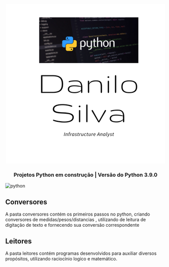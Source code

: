 <p align="center">
 <img src ="https://github.com/Danilo282/python-port/blob/main/Python-project.png" />
</p>


<h3 align="center">
  Projetos Python em construção |  Versão do Python 3.9.0 
</h3>

![python](https://img.shields.io/badge/python-3.9.0-brightgreen)<space><space>


## Conversores
A pasta conversores contém os primeiros passos no python, criando conversores de medidas/pesos/distancias , utilizando de leitura de digitação de texto e fornecendo sua conversão correspondente

## Leitores 
A pasta leitores contém programas desenvolvidos para auxiliar diversos propósitos, utilizando raciocínio logico e matemático.
